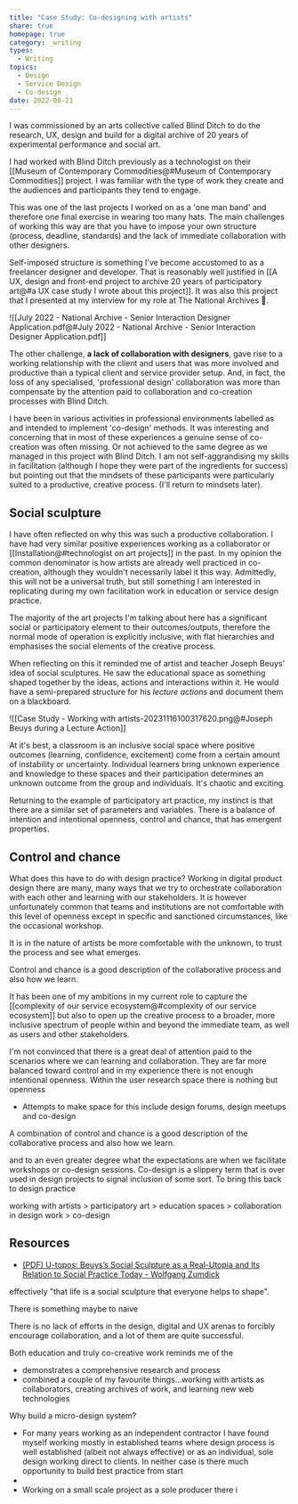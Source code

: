 ```yaml
---
title: "Case Study: Co-designing with artists"
share: true
homepage: true
category: _writing
types:
  - Writing
topics:
  - Design
  - Service Design
  - Co-design
date: 2022-08-21
---
```



I was commissioned by an arts collective called Blind Ditch to do the research, UX, design and build for a digital archive of 20 years of experimental performance and social art.

I had worked with Blind Ditch previously as a technologist on their [[Museum of Contemporary Commodities@#Museum of Contemporary Commodities]] project. I was familiar with the type of work they create and the audiences and participants they tend to engage. 

This was one of the last projects I worked on as a 'one man band' and therefore one final exercise in wearing too many hats. The main challenges of working this way are that you have to impose your own structure (process, deadline, standards) and the lack of immediate collaboration with other designers. 

Self-imposed structure is something I've become accustomed to as a freelancer designer and developer.  That is reasonably well justified in [[A UX, design and front-end project to archive 20 years of participatory art@#a UX case study I wrote about this project]]. It was also this project that I presented at my interview for my role at The National Archives 🥳. 

![[July 2022 - National Archive - Senior Interaction Designer Application.pdf@#July 2022 - National Archive - Senior Interaction Designer Application.pdf]]

The other challenge, **a lack of collaboration with designers**, gave rise to a working relationship with the client and users that was more involved and productive than a typical client and service provider setup. And, in fact, the loss of any specialised, 'professional design' collaboration was more than compensate by the attention paid to collaboration and co-creation processes with Blind Ditch. 

I have been in various activities in professional environments labelled as and intended to implement 'co-design' methods. It was interesting and concerning that in most of these experiences a genuine sense of co-creation was often missing. Or not achieved to the same degree as we managed in this project with Blind Ditch. I am not self-aggrandising my skills in facilitation (although I hope they were part of the ingredients for success) but pointing out that the mindsets of these participants were particularly suited to a productive, creative process. (I'll return to mindsets later).

<!---
- Does this get replicated inside product teams? Do the relationships with users and stakeholders reach this point?
- Am i critiquing product teams? Or am I associating this type of environment with co-production and drawing on examples from recent co-design workshops with Hari? 
-->

## Social sculpture

I have often reflected on why this was such a productive collaboration. I have had very similar positive experiences working as a collaborator or [[Installation@#technologist on art projects]] in the past. In my opinion the common denominator is how artists are already well practiced in co-creation, although they wouldn't necessarily label it this way. Admittedly, this will not be a universal truth, but still something I am interested in replicating during my own facilitation work in education or service design practice. 

The majority of the art projects I'm talking about here has a significant social or participatory element to their outcomes/outputs, therefore the normal mode of operation is explicitly inclusive, with flat hierarchies and emphasises the social elements of the creative process. 

When reflecting on this it reminded me of artist and teacher Joseph Beuys' idea of social sculptures. He saw the educational space as something shaped together by the ideas, actions and interactions within it. He would have a semi-prepared structure for his *lecture actions* and document them on a blackboard. 

![[Case Study - Working with artists-20231116100317620.png@#Joseph Beuys during a Lecture Action]]

At it's best, a classroom is an inclusive social space where positive outcomes (learning, confidence, excitement) come from a certain amount of instability or uncertainty. Individual learners bring unknown experience and knowledge to these spaces and their participation determines an unknown outcome from the group and individuals. It's chaotic and exciting. 

Returning to the example of participatory art practice, my instinct is that there are a similar set of parameters and variables. There is a balance of intention and intentional openness, control and chance, that has emergent properties. 

## Control and chance

What does this have to do with design practice? Working in digital product design there are many, many ways that we try to orchestrate collaboration with each other and learning with our stakeholders. It is however unfortunately common that teams and institutions are not comfortable with this level of openness except in specific and sanctioned circumstances, like the occasional workshop. 

It is in the nature of artists be more comfortable with the unknown, to trust the process and see what emerges. 

Control and chance is a good description of the collaborative process and also how we learn. 

It has been one of my ambitions in my current role to capture the [[complexity of our service ecosystem@#complexity of our service ecosystem]] but also to open up the creative process to a broader, more inclusive spectrum of people within and beyond the immediate team, as well as users and other stakeholders.  



I'm not convinced that there is a great deal of attention paid to the scenarios where we can learning and collaboration. They are far more balanced toward control and in my experience there is not enough intentional openness. Within the user research space there is nothing but openness


- Attempts to make space for this include design forums, design meetups and co-design

A combination of control and chance is a good description of the collaborative process and also how we learn. 

and to an even greater degree what the expectations are when we facilitate workshops or co-design sessions. Co-design is a slippery term that is over used in design projects to signal inclusion of some sort. 
To bring this back to design practice


working with artists > participatory art >  education spaces > collaboration in design work > co-design 





## Resources 
- [(PDF) U-topos: Beuys’s Social Sculpture as a Real-Utopia and Its Relation to Social Practice Today - Wolfgang Zumdick](http://wolfgang-zumdick.de/wp-content/uploads/2017/03/Zumdick_ALP_7-7-15.pdf)



effectively "that life is a social sculpture that everyone helps to shape". 

There is something maybe to naive 

There is no lack of efforts in the design, digital and UX arenas to forcibly encourage collaboration, and a lot of them are quite successful. 







Both education and truly co-creative work reminds me of the 



- demonstrates a comprehensive research and process
- combined a couple of my favourite things...working with artists as collaborators, creating archives of work, and learning new web technologies




Why build a micro-design system? 
* For many years working as an independent contractor I have found myself working mostly in established teams where design process is well established (albeit not always effective) or as an individual, sole design working direct to clients. In neither case is there much opportunity to build best practice from start  
* 
* Working on a small scale project as a sole producer there i 
